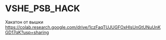 # VSHE_PSB_HACK
Хакатон от вышки
https://colab.research.google.com/drive/1czFaqTUJUGFOxHlsUnGtUNuUnKGD17qK?usp=sharing
